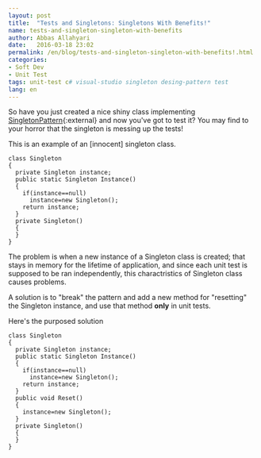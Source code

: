 ```yaml
---
layout: post
title:  "Tests and Singletons: Singletons With Benefits!"
name: tests-and-singleton-singleton-with-benefits
author: Abbas Allahyari
date:   2016-03-18 23:02
permalink: /en/blog/tests-and-singleton-singleton-with-benefits!.html
categories:
- Soft Dev
- Unit Test
tags: unit-test c# visual-studio singleton desing-pattern test
lang: en
---
```


So have you just created a nice shiny class implementing [SingletonPattern]{:external} and now you've got to test it? You may find to your horror that the singleton is messing up the tests! 

This is an example of an [innocent] singleton class.

    class Singleton
    {
      private Singleton instance;
      public static Singleton Instance()
      {
        if(instance==null)
          instance=new Singleton();
        return instance;
      }
      private Singleton()
      {
      }
    }

The problem is when a new instance of a Singleton class is created; that stays in memory for the lifetime of application, and since each unit test is supposed to be ran independently, this charactristics of Singleton class causes problems.

A solution is to "break" the pattern and add a new method for "resetting" the Singleton instance, and use that method **only** in unit tests.

Here's the purposed solution

    class Singleton
    {
      private Singleton instance;
      public static Singleton Instance()
      {
        if(instance==null)
          instance=new Singleton();
        return instance;
      }
      public void Reset()
      {
        instance=new Singleton();
      }
      private Singleton()
      {
      }
    }

[SingletonPattern]: https://en.wikipedia.org/wiki/Singleton_pattern "Singleton Pattern"

